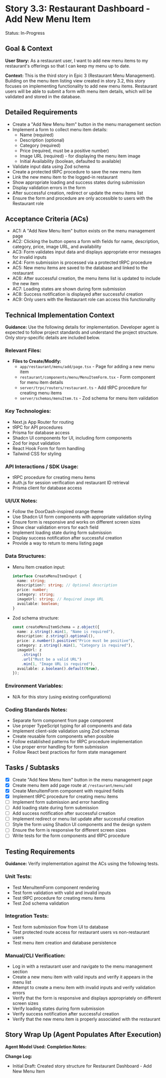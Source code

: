 # Story 3.3: Restaurant Dashboard - Add New Menu Item

Status: In-Progress

## Goal & Context

**User Story:** As a restaurant user, I want to add new menu items to my restaurant's offerings so that I can keep my menu up to date.

**Context:** This is the third story in Epic 3 (Restaurant Menu Management). Building on the menu item listing view created in story 3.2, this story focuses on implementing functionality to add new menu items. Restaurant users will be able to submit a form with menu item details, which will be validated and stored in the database.

## Detailed Requirements

- Create a "Add New Menu Item" button in the menu management section
- Implement a form to collect menu item details:
  - Name (required)
  - Description (optional)
  - Category (required)
  - Price (required, must be a positive number)
  - Image URL (required) - for displaying the menu item image
  - Initial Availability (boolean, defaulted to available)
- Validate input data using Zod schema
- Create a protected tRPC procedure to save the new menu item
- Link the new menu item to the logged-in restaurant
- Show appropriate loading and success states during submission
- Display validation errors in the form
- After successful creation, redirect or update the menu items list
- Ensure the form and procedure are only accessible to users with the Restaurant role

## Acceptance Criteria (ACs)

- AC1: A "Add New Menu Item" button exists on the menu management page
- AC2: Clicking the button opens a form with fields for name, description, category, price, image URL, and availability
- AC3: Form validates input data and displays appropriate error messages for invalid inputs
- AC4: Form submission is processed via a protected tRPC procedure
- AC5: New menu items are saved to the database and linked to the restaurant
- AC6: After successful creation, the menu items list is updated to include the new item
- AC7: Loading states are shown during form submission
- AC8: Success notification is displayed after successful creation
- AC9: Only users with the Restaurant role can access this functionality

## Technical Implementation Context

**Guidance:** Use the following details for implementation. Developer agent is expected to follow project standards and understand the project structure. Only story-specific details are included below.

### Relevant Files:

- **Files to Create/Modify:**
  - `app/restaurant/menu/add/page.tsx` - Page for adding a new menu item
  - `restaurant/components/menu/MenuItemForm.tsx` - Form component for menu item details
  - `server/trpc/routers/restaurant.ts` - Add tRPC procedure for creating menu items
  - `server/schemas/menuItem.ts` - Zod schema for menu item validation

### Key Technologies:

- Next.js App Router for routing
- tRPC for API procedures
- Prisma for database access
- Shadcn UI components for UI, including form components
- Zod for input validation
- React Hook Form for form handling
- Tailwind CSS for styling

### API Interactions / SDK Usage:

- tRPC procedure for creating menu items
- Auth.js for session verification and restaurant ID retrieval
- Prisma client for database access

### UI/UX Notes:

- Follow the DoorDash-inspired orange theme
- Use Shadcn UI form components with appropriate validation styling
- Ensure form is responsive and works on different screen sizes
- Show clear validation errors for each field
- Implement loading state during form submission
- Display success notification after successful creation
- Provide a way to return to menu listing page

### Data Structures:

- Menu Item creation input:

  ```typescript
  interface CreateMenuItemInput {
    name: string;
    description?: string; // Optional description
    price: number;
    category: string;
    imageUrl: string; // Required image URL
    available: boolean;
  }
  ```

- Zod schema structure:
  ```typescript
  const createMenuItemSchema = z.object({
    name: z.string().min(1, "Name is required"),
    description: z.string().optional(),
    price: z.number().positive("Price must be positive"),
    category: z.string().min(1, "Category is required"),
    imageUrl: z
      .string()
      .url("Must be a valid URL")
      .min(1, "Image URL is required"),
    available: z.boolean().default(true),
  });
  ```

### Environment Variables:

- N/A for this story (using existing configurations)

### Coding Standards Notes:

- Separate form component from page component
- Use proper TypeScript typing for all components and data
- Implement client-side validation using Zod schemas
- Create reusable form components when possible
- Follow established patterns for tRPC procedure implementation
- Use proper error handling for form submission
- Follow React best practices for form state management

## Tasks / Subtasks

- [x] Create "Add New Menu Item" button in the menu management page
- [x] Create menu item add page route at `/restaurant/menu/add`
- [x] Create MenuItemForm component with required fields
- [x] Implement tRPC procedure for creating menu items
- [ ] Implement form submission and error handling
- [ ] Add loading state during form submission
- [ ] Add success notification after successful creation
- [ ] Implement redirect or menu list update after successful creation
- [ ] Style the form using Shadcn UI components and the design system
- [ ] Ensure the form is responsive for different screen sizes
- [ ] Write tests for the form components and tRPC procedure

## Testing Requirements

**Guidance:** Verify implementation against the ACs using the following tests.

### Unit Tests:

- Test MenuItemForm component rendering
- Test form validation with valid and invalid inputs
- Test tRPC procedure for creating menu items
- Test Zod schema validation

### Integration Tests:

- Test form submission flow from UI to database
- Test protected route access for restaurant users vs non-restaurant users
- Test menu item creation and database persistence

### Manual/CLI Verification:

- Log in with a restaurant user and navigate to the menu management section
- Create a new menu item with valid inputs and verify it appears in the menu list
- Attempt to create a menu item with invalid inputs and verify validation errors
- Verify that the form is responsive and displays appropriately on different screen sizes
- Verify loading states during form submission
- Verify success notification after successful creation
- Verify that the new menu item is properly associated with the restaurant

## Story Wrap Up (Agent Populates After Execution)

**Agent Model Used:**
**Completion Notes:**

**Change Log:**

- Initial Draft: Created story structure for Restaurant Dashboard - Add New Menu Item
